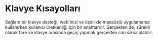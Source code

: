 # Klavye Kısayolları

Sağlam bir klavye desteği, web'inizi ve özellikle masaüstü uygulamanızı kullanırken kullanıcı üretkenliği için bir anahtardır. Gerçekten de, sürekli olarak fare ve klavye arasında geçiş yapmak gerçekten can sıkıcı olabilir.
